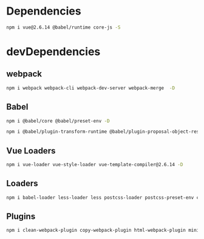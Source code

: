 # Dependencies

```bash
npm i vue@2.6.14 @babel/runtime core-js -S
```

# devDependencies

## webpack

```bash
npm i webpack webpack-cli webpack-dev-server webpack-merge  -D
```

## Babel

```bash
npm i @babel/core @babel/preset-env -D

npm i @babel/plugin-transform-runtime @babel/plugin-proposal-object-rest-spread @babel/plugin-transform-arrow-functions @babel/plugin-transform-async-to-generator @babel/plugin-proposal-class-properties -D
```

## Vue Loaders
```bash
npm i vue-loader vue-style-loader vue-template-compiler@2.6.14 -D
```

## Loaders

```bash
npm i babel-loader less-loader less postcss-loader postcss-preset-env css-loader style-loader -D
```

## Plugins

```bash
npm i clean-webpack-plugin copy-webpack-plugin html-webpack-plugin mini-css-extract-plugin css-minimizer-webpack-plugin cross-env -D
```